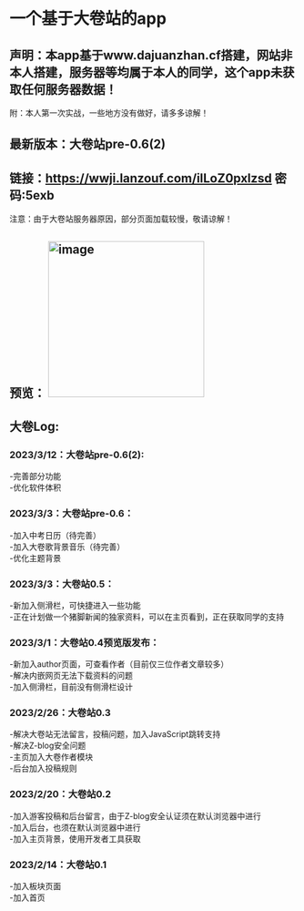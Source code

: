 # 一个基于大卷站的app
## 声明：本app基于www.dajuanzhan.cf搭建，网站非本人搭建，服务器等均属于本人的同学，这个app未获取任何服务器数据！
附：本人第一次实战，一些地方没有做好，请多多谅解！

## 最新版本：大卷站pre-0.6(2)  
## 链接：https://wwji.lanzouf.com/iILoZ0pxlzsd  密码:5exb  
注意：由于大卷站服务器原因，部分页面加载较慢，敬请谅解！  

## 预览：  <img width="274" alt="image" src="https://user-images.githubusercontent.com/118042225/222968189-dcb57559-55ac-4069-92d0-bd750ad21379.png">


## 大卷Log:  
### 2023/3/12：大卷站pre-0.6(2):  
-完善部分功能  
-优化软件体积  

### 2023/3/3：大卷站pre-0.6：
-加入中考日历（待完善）  
-加入大卷歌背景音乐（待完善）  
-优化主题背景  

### 2023/3/3：大卷站0.5：
-新加入侧滑栏，可快捷进入一些功能  
-正在计划做一个猪脚新闻的独家资料，可以在主页看到，正在获取同学的支持  

### 2023/3/1：大卷站0.4预览版发布：
-新加入author页面，可查看作者（目前仅三位作者文章较多）  
-解决内嵌网页无法下载资料的问题  
-加入侧滑栏，目前没有侧滑栏设计  

### 2023/2/26：大卷站0.3  
-解决大卷站无法留言，投稿问题，加入JavaScript跳转支持  
-解决Z-blog安全问题  
-主页加入大卷作者模块  
-后台加入投稿规则  

### 2023/2/20：大卷站0.2  
-加入游客投稿和后台留言，由于Z-blog安全认证须在默认浏览器中进行  
-加入后台，也须在默认浏览器中进行  
-加入主页背景，使用开发者工具获取  

### 2023/2/14：大卷站0.1  
-加入板块页面  
-加入首页    
